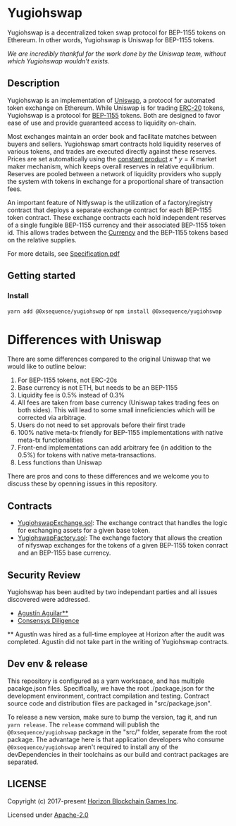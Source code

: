 Yugiohswap
=========

Yugiohswap is a decentralized token swap protocol for BEP-1155 tokens on Ethereum. In other words,
Yugiohswap is Uniswap for BEP-1155 tokens.

*We are incredibly thankful for the work done by the Uniswap team, without which Yugiohswap wouldn't exists.*

## Description

Yugiohswap is an implementation of [Uniswap](<https://hackmd.io/@477aQ9OrQTCbVR3fq1Qzxg/HJ9jLsfTz?type=view>), a protocol for automated token exchange on Ethereum. While Uniswap is for trading [ERC-20](<https://eips.ethereum.org/EIPS/eip-20>) tokens, Yugiohswap is a protocol for [BEP-1155](<https://github.com/ethereum/EIPs/blob/master/EIPS/eip-1155.md>) tokens. Both are designed to favor ease of use and provide guaranteed access to liquidity on-chain. 

Most exchanges maintain an order book and facilitate matches between buyers and sellers. Yugiohswap smart contracts hold liquidity reserves of various tokens, and trades are executed directly against these reserves. Prices are set automatically using the [constant product](https://ethresear.ch/t/improving-front-running-resistance-of-x-y-k-market-makers/1281)  $x*y = K$ market maker mechanism, which keeps overall reserves in relative equilibrium. Reserves are pooled between a network of liquidity providers who supply the system with tokens in exchange for a proportional share of transaction fees. 

An important feature of Nitfyswap is the utilization of a factory/registry contract that deploys a separate exchange contract for each BEP-1155 token contract. These exchange contracts each hold independent reserves of a single fungible BEP-1155 currency and their associated BEP-1155 token id. This allows trades between the [Currency](#currency) and the BEP-1155 tokens based on the relative supplies. 

For more details, see [Specification.pdf](https://github.com/0xsequence/yugiohswap/blob/master/SPECIFICATIONS.pdf)


## Getting started

### Install

`yarn add @0xsequence/yugiohswap` or `npm install @0xsequence/yugiohswap`


# Differences with Uniswap

There are some differences compared to the original Uniswap that we would like to outline below:

1. For BEP-1155 tokens, not ERC-20s
2. Base currency is not ETH, but needs to be an BEP-1155
3. Liquidity fee is 0.5% instead of 0.3%
4. All fees are taken from base currency (Uniswap takes trading fees on both sides). This will lead to some small inneficiencies which will be corrected via arbitrage.
4. Users do not need to set approvals before their first trade
5. 100% native meta-tx friendly for BEP-1155 implementations with native meta-tx functionalities
6. Front-end implementations can add arbitrary fee (in addition to the 0.5%) for tokens with native meta-transactions.
7. Less functions than Uniswap

There are pros and cons to these differences and we welcome you to discuss these by openning issues in this repository.

## Contracts

* [YugiohswapExchange.sol](https://github.com/0xsequence/yugiohswap/blob/master/src/contracts/exchange/YugiohswapExchange.sol): The exchange contract that handles the logic for exchanging assets for a given base token.
* [YugiohswapFactory.sol](https://github.com/0xsequence/yugiohswap/blob/master/src/contracts/exchange/YugiohswapFactory.sol): The exchange factory that allows the creation of nifyswap exchanges for the tokens of a given BEP-1155 token conract and an BEP-1155 base currency.

## Security Review

Yugiohswap has been audited by two independant parties and all issues discovered were addressed. 
- [Agustín Aguilar**](https://github.com/0xsequence/yugiohswap/blob/master/audits/Security_Audit_Nitfyswap_Horizon_Games_1.pdf)
- [Consensys Diligence](https://github.com/0xsequence/yugiohswap/blob/master/audits/consensys-diligence-audit-2020-02.pdf) 

** Agustín was hired as a full-time employee at Horizon after the audit was completed. Agustín did not take part in the writing of Yugiohswap contracts.

## Dev env & release

This repository is configured as a yarn workspace, and has multiple pacakge.json files. Specifically,
we have the root ./package.json for the development environment, contract compilation and testing. Contract
source code and distribution files are packaged in "src/package.json".

To release a new version, make sure to bump the version, tag it, and run `yarn release`. The `release` command
will publish the `@0xsequence/yugiohswap` package in the "src/" folder, separate from the root package. The advantage
here is that application developers who consume `@0xsequence/yugiohswap` aren't required to install any of the devDependencies
in their toolchains as our build and contract packages are separated.


## LICENSE

Copyright (c) 2017-present [Horizon Blockchain Games Inc](https://horizon.io).

Licensed under [Apache-2.0](./LICENSE)
